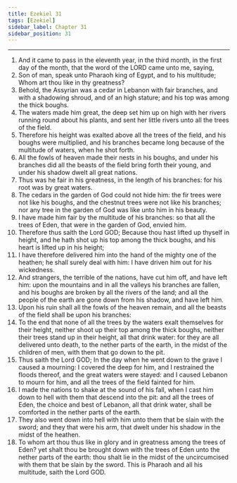 ```yaml
---
title: Ezekiel 31
tags: [Ezekiel]
sidebar_label: Chapter 31
sidebar_position: 31
---
```


---
1. And it came to pass in the eleventh year, in the third month, in the first day of the month, that the word of the LORD came unto me, saying,
2. Son of man, speak unto Pharaoh king of Egypt, and to his multitude; Whom art thou like in thy greatness?
3. Behold, the Assyrian was a cedar in Lebanon with fair branches, and with a shadowing shroud, and of an high stature; and his top was among the thick boughs.
4. The waters made him great, the deep set him up on high with her rivers running round about his plants, and sent her little rivers unto all the trees of the field.
5. Therefore his height was exalted above all the trees of the field, and his boughs were multiplied, and his branches became long because of the multitude of waters, when he shot forth.
6. All the fowls of heaven made their nests in his boughs, and under his branches did all the beasts of the field bring forth their young, and under his shadow dwelt all great nations.
7. Thus was he fair in his greatness, in the length of his branches: for his root was by great waters.
8. The cedars in the garden of God could not hide him: the fir trees were not like his boughs, and the chestnut trees were not like his branches; nor any tree in the garden of God was like unto him in his beauty.
9. I have made him fair by the multitude of his branches: so that all the trees of Eden, that were in the garden of God, envied him.
10. Therefore thus saith the Lord GOD; Because thou hast lifted up thyself in height, and he hath shot up his top among the thick boughs, and his heart is lifted up in his height;
11. I have therefore delivered him into the hand of the mighty one of the heathen; he shall surely deal with him: I have driven him out for his wickedness.
12. And strangers, the terrible of the nations, have cut him off, and have left him: upon the mountains and in all the valleys his branches are fallen, and his boughs are broken by all the rivers of the land; and all the people of the earth are gone down from his shadow, and have left him.
13. Upon his ruin shall all the fowls of the heaven remain, and all the beasts of the field shall be upon his branches:
14. To the end that none of all the trees by the waters exalt themselves for their height, neither shoot up their top among the thick boughs, neither their trees stand up in their height, all that drink water: for they are all delivered unto death, to the nether parts of the earth, in the midst of the children of men, with them that go down to the pit.
15. Thus saith the Lord GOD; In the day when he went down to the grave I caused a mourning: I covered the deep for him, and I restrained the floods thereof, and the great waters were stayed: and I caused Lebanon to mourn for him, and all the trees of the field fainted for him.
16. I made the nations to shake at the sound of his fall, when I cast him down to hell with them that descend into the pit: and all the trees of Eden, the choice and best of Lebanon, all that drink water, shall be comforted in the nether parts of the earth.
17. They also went down into hell with him unto them that be slain with the sword; and they that were his arm, that dwelt under his shadow in the midst of the heathen.
18. To whom art thou thus like in glory and in greatness among the trees of Eden? yet shalt thou be brought down with the trees of Eden unto the nether parts of the earth: thou shalt lie in the midst of the uncircumcised with them that be slain by the sword. This is Pharaoh and all his multitude, saith the Lord GOD.